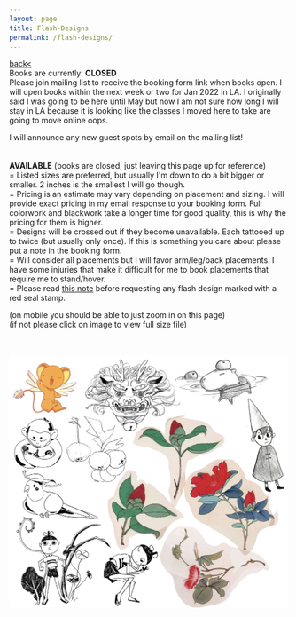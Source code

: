 ```yaml
---
layout: page
title: Flash-Designs
permalink: /flash-designs/
---
```

<a href="/">back< </a>
<br>
Books are currently: **CLOSED**  
Please join mailing list to receive the booking form link when books open. I will open books within the next week or two for Jan 2022 in LA. I originally said I was going to be here until May but now I am not sure how long I will stay in LA because it is looking like the classes I moved here to take are going to move online oops.  

I will announce any new guest spots by email on the mailing list!  
<br><br>
**AVAILABLE** 
(books are closed, just leaving this page up for reference)  
= Listed sizes are preferred, but usually I'm down to do a bit bigger or smaller. 2 inches is the smallest I will go though.  
= Pricing is an estimate may vary depending on placement and sizing. I will provide exact pricing in my email response to your booking form. Full colorwork and blackwork take a longer time for good quality, this is why the pricing for them is higher.   
= Designs will be crossed out if they become unavailable. Each tattooed up to twice (but usually only once). If this is something you care about please put a note in the booking form.  
= Will consider all placements but I will favor arm/leg/back placements. I have some injuries that make it difficult for me to book placements that require me to stand/hover.  
= Please read <a href="/red-seal">this note</a> before requesting any flash design marked with a red seal stamp.  
  
(on mobile you should be able to just zoom in on this page)  
(if not please click on image to view full size file)  
<br><br>

[![wannado](/images/flash/wannado.jpg)](https://frogsfrogs.github.io/images/flash/wannado.jpg)

<!-- 
[![botanical_old](/images/flash/botanical_old.jpg)](https://frogsfrogs.github.io/images/flash/botanical_old.jpg)
= #haw1: 3 inches tall. 150.  
= #WL1: 2-3 inches tall. 160-250. (blackfill takes longer).  
= #peach1: 2-2.75 inches tall. 150-175.  
= #peach2: 5-6 inches tall. 200-250.  
<br>
<br>

[![clamp](/images/flash/clamp.jpg)](https://frogsfrogs.github.io/images/flash/clamp.jpg)
= #mok1: 2x3.5 inches to 2.25x4 inches. 200-350 (depends on placement and if you want white ink).  
= #kero1: 2-3 inches tall. 225-325.  
= #kero2: 2-2.5 inches tall. 225-300.  
<br>
<br>

[![cute-1](/images/flash/cute-1.jpg)](https://frogsfrogs.github.io/images/flash/cute-1.jpg)
= #sh1: Can be as large as desired. 8 inches tall or larger. 325, goes up with size.  
= #sh2: Can be as large as desired. 10 inches tall or larger. 350, goes up with size.  
<br>
<br>

[![cute-2](/images/flash/cute-2.jpg)](https://frogsfrogs.github.io/images/flash/cute-2.jpg)
= #cat1: 2.5-3.5 inches wide. 150.  
= #cat2: 2.5-3 inches wide. 180-250.  
= #birdy1: 2x3 inches to 2.5x4 inches. 150-200. 
<br>
<br>


[![lentils](/images/flash/lentils.jpg)](https://frogsfrogs.github.io/images/flash/lentils.jpg)
= #lentil1: 3-4 inches tall. 200-275.    
= #lentil2: 2.75-4 inches tall. 170-250.  
<br>
<br>

[![wirt](/images/flash/wirt.jpg)](https://frogsfrogs.github.io/images/flash/wirt.jpg)
= #wirt: 3.5-4 inches tall. 175-225.  
<br>
<br>

[![monkey-4](/images/flash/monkey-4.jpg)](https://frogsfrogs.github.io/images/flash/monkey-4.jpg)
= #bb1: 3-4 inches or taller. 150-200.  
= #bb2: 3-4 inches or taller. 150-175.  
= #monkey1: 2.25-3 inches tall. 175-250. 
<br>
<br>

[![monkey-3](/images/flash/monkey-3.jpg)](https://frogsfrogs.github.io/images/flash/monkey-3.jpg)
= #monkey3: 5 inches tall. 250-350.  
<br>
<br>

[![monkey-2](/images/flash/monkey-2.jpg)](https://frogsfrogs.github.io/images/flash/monkey-2.jpg)
= #monkey2: Ideal size 6-7.5 inches tall. hourly (175/hr). Time estimate varies by placement.   
<br>
<br>

[![mammals](/images/flash/mammals.jpg)](https://frogsfrogs.github.io/images/flash/mammals.jpg)
= #shishi2: 3.5-5 inches wide. 300-450.  
= #capy2: 3-4 inches wide. 175-250.  
<br>
<br>

[![catfish](/images/flash/nianyu.jpg)](https://frogsfrogs.github.io/images/flash/nianyu.jpg)
= #nianyu: 6-7 inches tall. hourly (175/hr). Time estimate varies by placement.  
<br>
<br>

[![persimmon_bw](/images/flash/persimmon_bw.JPG)](https://frogsfrogs.github.io/images/flash/persimmon_bw.JPG)
= #54: 7 inches tall. 350-500.    
<br>
<br>

[![singlepersimmon](/images/flash/singlepersimmon.JPG)](https://frogsfrogs.github.io/images/flash/singlepersimmon.JPG)
= #leafy1: 4 inches or taller. 200. 
<br>
<br>

[![singlepersimmon_col](/images/flash/singlepersimmon_col.jpg)](https://frogsfrogs.github.io/images/flash/singlepersimmon_col.jpg)
= #leafy2: 3-3.5 inches wide. 300-400. 
<br>
<br>


[![lotusbud](/images/flash/lotusbud.jpg)](https://frogsfrogs.github.io/images/flash/lotusbud.jpg)
= #3.4: 1.5x4.5 inches. 250-350.  
<br>
<br>

[![yufeian_birds](/images/flash/yufeian_birds.JPG)](https://frogsfrogs.github.io/images/flash/yufeian_birds.JPG)
= #yfa1: 11-13 inches or taller. Limb or back placement. 2-3 sessions (must be able to commit beyond January). A painting by famous painter Yu Fei An. Priced by session.  
<br>
<br>

[![yufeian_birds2](/images/flash/yufeian_birds2.JPG)](https://frogsfrogs.github.io/images/flash/yufeian_birds2.JPG)
= #yfa2: 12 inches or taller. Limb placement. 2-3 sessions (must be able to commit beyond January). A painting by famous painter Yu Fei An. Priced by session.  
<br>
<br>

[![yufeian_camellias_1](/images/flash/yufeian_camellias_1.jpg)](https://frogsfrogs.github.io/images/flash/yufeian_camellias_1.jpg)
= #camellia1: 2.5 inches or taller. 300-350.  
= #camellia2: 3 inches or taller. 300-350.  
<br>
<br>

[![yufeian_camellias_2](/images/flash/yufeian_camellias_2.jpg)](https://frogsfrogs.github.io/images/flash/yufeian_camellias_2.jpg)
= #camellia3: 4 inches or taller. 350-450.  
<br>
<br>

[![yufeian_leihua](/images/flash/yufeian_leihua.jpg)](https://frogsfrogs.github.io/images/flash/yufeian_leihua.jpg)
= #leihua: 4.5-5 inches or wider. 375-500.  
<br>
<br> -->